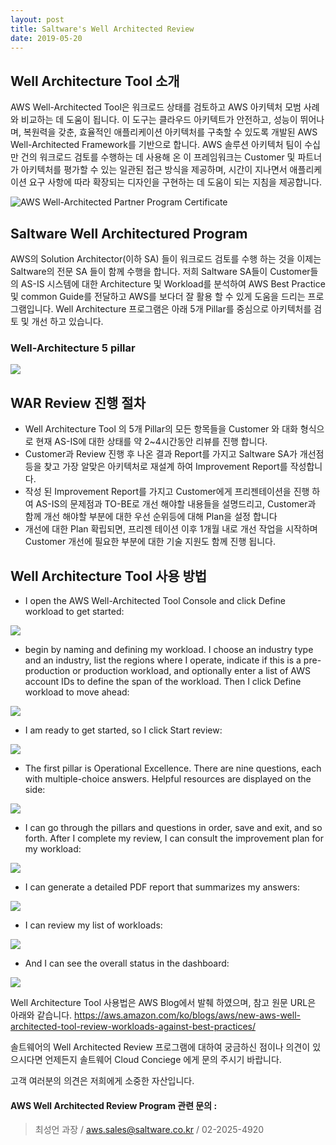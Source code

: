 ```yaml
---
layout: post
title: Saltware's Well Architected Review
date: 2019-05-20
---
```


## Well Architecture Tool 소개

AWS Well-Architected Tool은 워크로드 상태를 검토하고 AWS 아키텍처 모범 사례와 비교하는 데 도움이 됩니다. 이 도구는 클라우드 아키텍트가 안전하고, 성능이 뛰어나며, 복원력을 갖춘, 효율적인 애플리케이션 아키텍처를 구축할 수 있도록 개발된 AWS Well-Architected Framework를 기반으로 합니다. AWS 솔루션 아키텍처 팀이 수십만 건의 워크로드 검토를 수행하는 데 사용해 온 이 프레임워크는 Customer 및 파트너가 아키텍처를 평가할 수 있는 일관된 접근 방식을 제공하며, 시간이 지나면서 애플리케이션 요구 사항에 따라 확장되는 디자인을 구현하는 데 도움이 되는 지침을 제공합니다.

![AWS Well-Architected Partner Program Certificate](https://user-images.githubusercontent.com/29446742/57998412-5b1d9480-7b0c-11e9-8423-336941c1346b.png)


## Saltware Well Architectured Program

AWS의 Solution Architector(이하 SA) 들이 워크로드 검토를 수행 하는 것을 이제는 Saltware의 전문 SA 들이 함께 수행을 합니다.
저희 Saltware SA들이 Customer들의 AS-IS 시스템에 대한 Architecture 및 Workload를 분석하여 AWS Best Practice 및 common Guide를 전달하고 AWS를 보다더 잘 활용 할 수 있게 도움을 드리는 프로그램입니다.
Well Architecture 프로그램은 아래 5개 Pillar를 중심으로 아키텍처를 검토 및 개선 하고 있습니다.


### Well-Architecture 5 pillar
<img style="display:block; margin: 0px auto;" src="https://fitcloud.github.io/images/WAR/WAR-0.jpg">


## WAR Review 진행 절차

- Well Architecture Tool 의 5개 Pillar의 모든 항목들을 Customer 와 대화 형식으로 현재 AS-IS에 대한 상태를 약 2~4시간동안 리뷰를 진행 합니다.
- Customer과 Review 진행 후 나온 결과 Report를 가지고 Saltware SA가 개선점등을 찾고 가장 알맞은 아키텍처로 재설계 하여 Improvement Report를 작성합니다.
- 작성 된 Improvement Report를 가지고 Customer에게 프리젠테이션을 진행 하여 AS-IS의 문제점과 TO-BE로 개선 해야할 내용들을 설명드리고, Customer과 함께 개선 해야할 부분에 대한 우선 순위등에 대해 Plan을 설정 합니다
- 개선에 대한 Plan 확립되면, 프리젠 테이션 이후 1개월 내로 개선 작업을 시작하며 Customer  개선에 필요한 부분에 대한 기술 지원도 함께 진행 됩니다.


## Well Architecture Tool 사용 방법

- I open the AWS Well-Architected Tool Console and click Define workload to get started:
<img style="display:block; margin: 0px auto;" src="https://fitcloud.github.io/images/WAR/WAR-1.jpg">


- begin by naming and defining my workload. I choose an industry type and an industry, list the regions where I operate, indicate if this is a pre-production or production workload, and optionally enter a list of AWS account IDs to define the span of the workload. Then I click Define workload to move ahead:
<img style="display:block; margin: 0px auto;" src="https://fitcloud.github.io/images/WAR/WAR-2.jpg">


- I am ready to get started, so I click Start review:
<img style="display:block; margin: 0px auto;" src="https://fitcloud.github.io/images/WAR/WAR-3.jpg">


- The first pillar is Operational Excellence. There are nine questions, each with multiple-choice answers. Helpful resources are displayed on the side:
<img style="display:block; margin: 0px auto;" src="https://fitcloud.github.io/images/WAR/WAR-4.jpg">


- I can go through the pillars and questions in order, save and exit, and so forth. After I complete my review, I can consult the improvement plan for my workload:
<img style="display:block; margin: 0px auto;" src="https://fitcloud.github.io/images/WAR/WAR-5.jpg">


- I can generate a detailed PDF report that summarizes my answers:
<img style="display:block; margin: 0px auto;" src="https://fitcloud.github.io/images/WAR/WAR-6.jpg">


- I can review my list of workloads: <br/>
<img style="display:block; margin: 0px auto;" src="https://fitcloud.github.io/images/WAR/WAR-7.jpg">


- And I can see the overall status in the dashboard:
<img style="display:block; margin: 0px auto;" src="https://fitcloud.github.io/images/WAR/WAR-8.jpg">


Well Architecture Tool 사용법은 AWS Blog에서 발췌 하였으며, 참고 원문 URL은 아래와 같습니다.
https://aws.amazon.com/ko/blogs/aws/new-aws-well-architected-tool-review-workloads-against-best-practices/

솔트웨어의 Well Architected Review 프로그램에 대하여 궁금하신 점이나 의견이 있으시다면 언제든지 솔트웨어 Cloud Conciege 에게 문의 주시기 바랍니다.

고객 여러분의 의견은 저희에게 소중한 자산입니다.

#### AWS Well Architected Review Program 관련 문의 : 

>최성언 과장 / aws.sales@saltware.co.kr / 02-2025-4920

